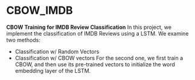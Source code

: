 # CBOW_IMDB
**CBOW Training for IMDB Review Classification** In this project, we implement the classification of IMDB Reviews using a LSTM. We examine two methods:
  + Classification w/ Random Vectors
  + Classification w/ CBOW vectors
For the second one, we first train a CBOW, and then use its pre-trained vectors to initialize the word embedding layer of the LSTM.
